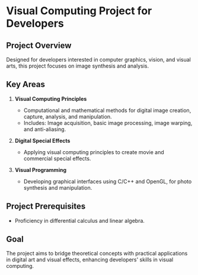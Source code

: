 # Visual Computing Project for Developers

## Project Overview
Designed for developers interested in computer graphics, vision, and visual arts, this project focuses on image synthesis and analysis.

## Key Areas
1. **Visual Computing Principles**
   - Computational and mathematical methods for digital image creation, capture, analysis, and manipulation.
   - Includes: Image acquisition, basic image processing, image warping, and anti-aliasing.

2. **Digital Special Effects**
   - Applying visual computing principles to create movie and commercial special effects.

3. **Visual Programming**
   - Developing graphical interfaces using C/C++ and OpenGL, for photo synthesis and manipulation.

## Project Prerequisites
- Proficiency in differential calculus and linear algebra.

## Goal
The project aims to bridge theoretical concepts with practical applications in digital art and visual effects, enhancing developers' skills in visual computing.
